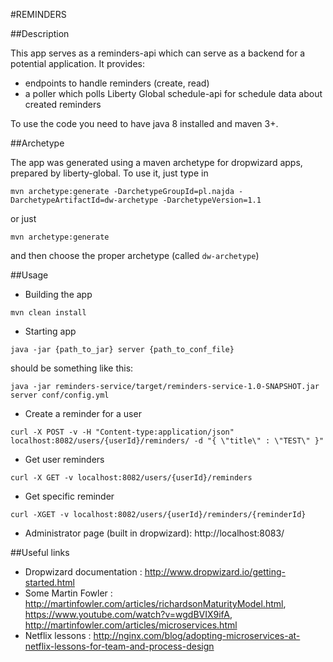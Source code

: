 #REMINDERS

##Description

This app serves as a reminders-api which can serve as a backend for a potential application. It provides:
* endpoints to handle reminders (create, read)
* a poller which polls Liberty Global schedule-api for schedule data about created reminders 

To use the code you need to have java 8 installed and maven 3+.

##Archetype

The app was generated using a maven archetype for dropwizard apps, prepared by liberty-global. To use it, just type in 

```mvn archetype:generate -DarchetypeGroupId=pl.najda -DarchetypeArtifactId=dw-archetype -DarchetypeVersion=1.1``` 

or just 

```mvn archetype:generate```

and then choose the proper archetype (called ```dw-archetype```)

##Usage
* Building the app 

```mvn clean install```

* Starting app

```java -jar {path_to_jar} server {path_to_conf_file}```

should be something like this:

```java -jar reminders-service/target/reminders-service-1.0-SNAPSHOT.jar server conf/config.yml```

* Create a reminder for a user 

```curl -X POST -v -H "Content-type:application/json" localhost:8082/users/{userId}/reminders/ -d "{ \"title\" : \"TEST\" }" ```

* Get user reminders

```curl -X GET -v localhost:8082/users/{userId}/reminders ```

* Get specific reminder

```curl -XGET -v localhost:8082/users/{userId}/reminders/{reminderId} ```

* Administrator page (built in dropwizard): http://localhost:8083/

##Useful links
* Dropwizard documentation : http://www.dropwizard.io/getting-started.html
* Some Martin Fowler : http://martinfowler.com/articles/richardsonMaturityModel.html, https://www.youtube.com/watch?v=wgdBVIX9ifA, http://martinfowler.com/articles/microservices.html
* Netflix lessons : http://nginx.com/blog/adopting-microservices-at-netflix-lessons-for-team-and-process-design

